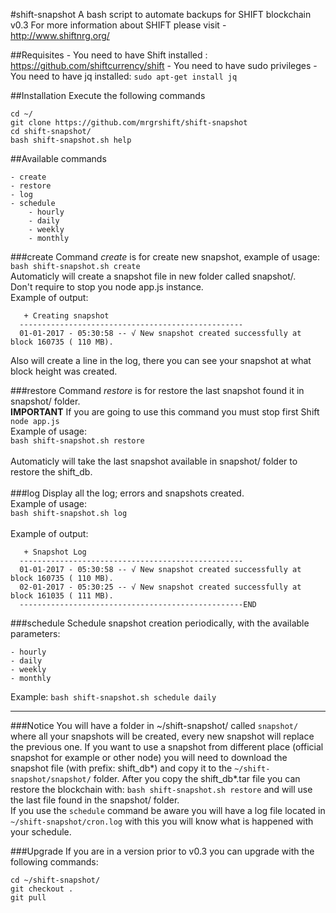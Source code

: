 #shift-snapshot
A bash script to automate backups for SHIFT blockchain<br>
v0.3
For more information about SHIFT please visit - http://www.shiftnrg.org/

##Requisites
    - You need to have Shift installed : https://github.com/shiftcurrency/shift
    - You need to have sudo privileges
    - You need to have jq installed: `sudo apt-get install jq`

##Installation
Execute the following commands
```
cd ~/
git clone https://github.com/mrgrshift/shift-snapshot
cd shift-snapshot/
bash shift-snapshot.sh help
```
##Available commands

    - create
    - restore
    - log
    - schedule
		- hourly
		- daily
		- weekly
		- monthly

###create
Command _create_ is for create new snapshot, example of usage:<br>
`bash shift-snapshot.sh create`<br>
Automaticly will create a snapshot file in new folder called snapshot/.<br>
Don't require to stop you node app.js instance.<br>
Example of output:<br>
```
   + Creating snapshot                                
  -------------------------------------------------- 
  01-01-2017 - 05:30:58 -- √ New snapshot created successfully at block 160735 ( 110 MB).
```
Also will create a line in the log, there you can see your snapshot at what block height was created.<br>

###restore
Command _restore_ is for restore the last snapshot found it in snapshot/ folder.<br>
**IMPORTANT** If you are going to use this command you must stop first Shift `node app.js`<br>
Example of usage:<br>
`bash shift-snapshot.sh restore`<br>
<br>
Automaticly will take the last snapshot available in snapshot/ folder to restore the shift_db.<br>
<br>
###log
Display all the log; errors and snapshots created. <br>
Example of usage:<br>
`bash shift-snapshot.sh log`<br>
<br>
Example of output:<br>
```
   + Snapshot Log                                                                  
  --------------------------------------------------                               
  01-01-2017 - 05:30:58 -- √ New snapshot created successfully at block 160735 ( 110 MB).
  02-01-2017 - 05:30:25 -- √ New snapshot created successfully at block 161035 ( 111 MB).
  --------------------------------------------------END                            
```

###schedule
Schedule snapshot creation periodically, with the available parameters:

    - hourly
    - daily
    - weekly
    - monthly

Example: `bash shift-snapshot.sh schedule daily`
<br>

-------------------------------------------------------------

###Notice
You will have a folder in ~/shift-snapshot/ called `snapshot/` where all your snapshots will be created, every new snapshot will replace the previous one.
If you want to use a snapshot from different place (official snapshot for example or other node) you will need to download the snapshot file (with prefix: shift_db*) and copy it to the `~/shift-snapshot/snapshot/` folder.
After you copy the shift_db*.tar file you can restore the blockchain with: `bash shift-snapshot.sh restore` and will use the last file found in the snapshot/ folder.<br>
If you use the `schedule` command be aware you will have a log file located in `~/shift-snapshot/cron.log` with this you will know what is happened with your schedule.

###Upgrade
If you are in a version prior to v0.3 you can upgrade with the following commands:
```
cd ~/shift-snapshot/ 
git checkout .
git pull
```
